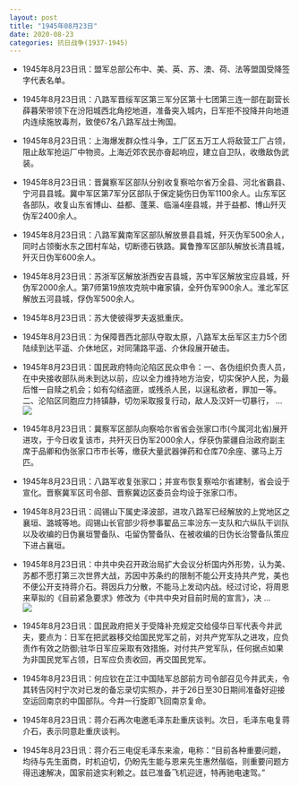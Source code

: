 ```yaml
---
layout: post
title: "1945年08月23日"
date: 2020-08-23
categories: 抗日战争(1937-1945)
---
```


<meta name="referrer" content="no-referrer" />

- 1945年8月23日讯：盟军总部公布中、美、英、苏、澳、荷、法等盟国受降签字代表名单。 

- 1945年8月23日讯：八路军晋绥军区第三军分区第十七团第三连一部在副营长薛暮荣带领下在汾阳城西北角挖地道，准备突入城内，日军拒不投降并向地道内连续施放毒剂，致使67名八路军战士殉国。 

- 1945年8月23日讯：上海爆发群众性斗争，工厂区五万工人将敌营工厂占领，阻止敌军抢运厂中物资。上海近郊农民亦奋起响应，建立自卫队，收缴敌伪武装。 

- 1945年8月23日讯：晋冀察军区部队分别收复察哈尔省万全县、河北省霸县、宁河县县城。冀中军区第7军分区部队于保定毙伤日伪军1100余人。山东军区各部队，收复山东省博山、益都、蓬莱、临淄4座县城，并于益都、博山歼灭伪军2400余人。 

- 1945年8月23日讯：八路军冀南军区部队解放景县县城，歼灭伪军500余人，同时占领衡水东之团村车站，切断德石铁路。冀鲁豫军区部队解放长清县城，歼灭日伪军600余人。 

- 1945年8月23日讯：苏浙军区解放浙西安吉县城，苏中军区解放宝应县城，歼伪军2000余人。第7师第19旅攻克皖中雍家镇，全歼伪军900余人。淮北军区解放五河县城，俘伪军500余人。 

- 1945年8月23日讯：苏大使彼得罗夫返抵重庆。 

- 1945年8月23日讯：为保障晋西北部队夺取太原，八路军太岳军区主力5个团陆续到达平遥、介休地区，对同蒲路平遥、介休段展开破击。 

- 1945年8月23日讯：国民政府特向沦陷区民众申令：一、各伪组织负责人员，在中央接收部队尚未到达以前，应以全力维持地方治安，切实保护人民，为最后惟一自赎之机会；如有勾结盗匪，或残杀人民，以逞私欲者，罪加一等。二、沦陷区同胞应力持镇静，切勿采取报复行动，敌人及汉奸一切暴行， ... <br/><img src="https://wx4.sinaimg.cn/large/aca367d8ly1gi0l5qux9hj20c809074b.jpg" />

- 1945年8月23日讯：冀察军区部队向察哈尔省省会张家口市(今属河北省)展开进攻，于今日收复该市，共歼灭日伪军2000余人，俘获伪蒙疆自治政府副主席于品卿和伪张家口市市长等，缴获大量武器弹药和仓库70余座、骡马上万匹。 

- 1945年8月23日讯：八路军收复张家口；并宣布恢复察哈尔省建制，省会设于宣化。晋察冀军区司令部、晋察冀边区委员会均设于张家口市。 

- 1945年8月23日讯：阎锡山下属史泽波部，进攻八路军已经解放的上党地区之襄垣、潞城等地。阎锡山长官部少将参事翟品三率汾东一支队和六纵队干训队以及收编的日伪襄垣警备队、屯留伪警备队、在被收编的日伪长治警备队策应下进占襄垣。 

- 1945年8月23日讯：中共中央召开政治局扩大会议分析国内外形势，认为美、苏都不愿打第三次世界大战，苏因中苏条约的限制不能公开支持共产党，美也不便公开支持蒋介石。蒋因兵力分散，不能马上发动内战。经过讨论，将周恩来草拟的《目前紧急要求》修改为《中共中央对目前时局的宣言》，决 ... <br/><img src="https://wx1.sinaimg.cn/large/aca367d8ly1gi0hpc3e7gj20c80cw74g.jpg" />

- 1945年8月23日讯：国民政府把关于受降补充规定交给侵华日军代表今井武夫，要点为：日军在把武器移交给国民党军之前，对共产党军队之进攻，应负责作有效之防御;驻华日军应采取有效措施，对付共产党军队，任何据点如果为非国民党军占领，日军应负责收回，再交国民党军。 

- 1945年8月23日讯：何应钦在芷江中国陆军总部前方司令部召见今井武夫，令其转告冈村宁次对已发的备忘录切实照办，并于26日至30日期间准备好迎接空运回南京的中国部队。今井一行旋即飞回南京复命。 

- 1945年8月23日讯：蒋介石再次电邀毛泽东赴重庆谈判。次日，毛泽东电复蒋介石，表示同意赴重庆谈判。 

- 1945年8月23日讯：蒋介石三电促毛泽东来渝，电称：“目前各种重要问题，均待与先生面商，时机迫切，仍盼先生能与恩来先生惠然偕临，则重要问题方得迅速解决，国家前途实利赖之。兹已准备飞机迎迓，特再驰电速驾。” 

